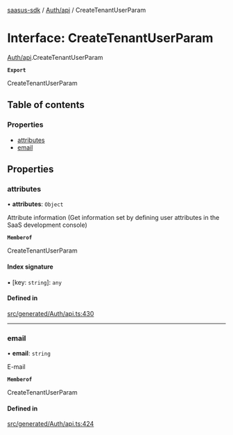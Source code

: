 [saasus-sdk](../README.md) / [Auth/api](../modules/Auth_api.md) / CreateTenantUserParam

# Interface: CreateTenantUserParam

[Auth/api](../modules/Auth_api.md).CreateTenantUserParam

**`Export`**

CreateTenantUserParam

## Table of contents

### Properties

- [attributes](Auth_api.CreateTenantUserParam.md#attributes)
- [email](Auth_api.CreateTenantUserParam.md#email)

## Properties

### attributes

• **attributes**: `Object`

Attribute information (Get information set by defining user attributes in the SaaS development console)

**`Memberof`**

CreateTenantUserParam

#### Index signature

▪ [key: `string`]: `any`

#### Defined in

[src/generated/Auth/api.ts:430](https://github.com/saasus-platform/saasus-sdk-javascript/blob/997c544/src/generated/Auth/api.ts#L430)

___

### email

• **email**: `string`

E-mail

**`Memberof`**

CreateTenantUserParam

#### Defined in

[src/generated/Auth/api.ts:424](https://github.com/saasus-platform/saasus-sdk-javascript/blob/997c544/src/generated/Auth/api.ts#L424)
